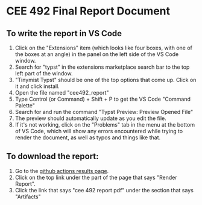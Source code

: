 # CEE 492 Final Report Document

## To write the report in VS Code

1. Click on the "Extensions" item (which looks like four boxes, with one of the boxes at an angle) in the panel on the left side of the VS Code window.
2. Search for "typst" in the extensions marketplace search bar to the top left part of the window.
3. "Tinymist Typst" should be one of the top options that come up. Click on it and click install.
4. Open the file named "cee492_report"
5. Type Control (or Command) + Shift + P to get the VS Code "Command Palette"
6. Search for and run the command "Typst Preview: Preview Opened File"
7. The preview should automatically update as you edit the file.
8. If it's not working, click on the "Problems" tab in the menu at the bottom of VS Code, which will show any errors encountered while trying to render the document, as well as typos and things like that.

## To download the report:

1. Go to the [github actions results page](../../actions/workflows/build.yml).
2. Click on the top link under the part of the page that says "Render Report".
3. Click the link that says "cee 492 report pdf" under the section that says "Artifacts"
